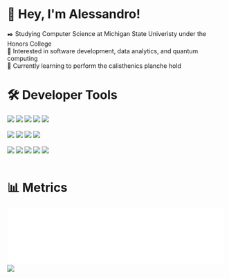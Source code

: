 
<!--   <img src="https://github-readme-stats.vercel.app/api?username=alessandrofelici&theme=prussian&hide=stars,contribs&show_icons=true" width=500> -->
<h1>👋 Hey, I'm Alessandro!</h1>
<p>
  ✒️ Studying Computer Science at Michigan State Univeristy under the Honors College
  <br>
  🔆 Interested in software development, data analytics, and quantum computing
  <br>
  🎯 Currently learning to perform the calisthenics planche hold
</p>
<div>
  <h1>🛠️ Developer Tools</h1>
  <img src="https://img.shields.io/badge/c++-%2300599C.svg?style=for-the-badge&logo=c%2B%2B&logoColor=white">
  <img src="https://img.shields.io/badge/java-%23ED8B00.svg?style=for-the-badge&logo=openjdk&logoColor=white">
  <img src="https://img.shields.io/badge/python-3670A0?style=for-the-badge&logo=python&logoColor=ffdd54">
  <img src="https://img.shields.io/badge/javascript-%23323330.svg?style=for-the-badge&logo=javascript&logoColor=%23F7DF1E">
  <img src="https://img.shields.io/badge/html5-%23E34F26.svg?style=for-the-badge&logo=html5&logoColor=white">
  <br>
  <br>
  <img src="https://img.shields.io/badge/react-%2320232a.svg?style=for-the-badge&logo=react&logoColor=%2361DAFB">
  <img src="https://img.shields.io/badge/Next-black?style=for-the-badge&logo=next.js&logoColor=white">
  <img src="https://img.shields.io/badge/numpy-%23013243.svg?style=for-the-badge&logo=numpy&logoColor=white">
  <img src="https://img.shields.io/badge/typescript-%23007ACC.svg?style=for-the-badge&logo=typescript&logoColor=white">
  <br>
  <br>
  <img src="https://img.shields.io/badge/git-%23F05033.svg?style=for-the-badge&logo=git&logoColor=white">
  <img src="https://img.shields.io/badge/github-%23121011.svg?style=for-the-badge&logo=github&logoColor=white">
  <img src="https://img.shields.io/badge/Qiskit-%236929C4.svg?style=for-the-badge&logo=Qiskit&logoColor=white">
  <img src="https://img.shields.io/badge/google%20gemini-8E75B2?style=for-the-badge&logo=google%20gemini&logoColor=white">
  <img src="https://img.shields.io/badge/vite-%23646CFF.svg?style=for-the-badge&logo=vite&logoColor=white">
</div>
<br>
<h1>📊 Metrics</h1>
<img src="/github-metrics.svg" alt="Metrics" width="500">
<img src="https://streak-stats.demolab.com?user=alessandrofelici&theme=slateorange&hide_border=true&mode=weekly">
